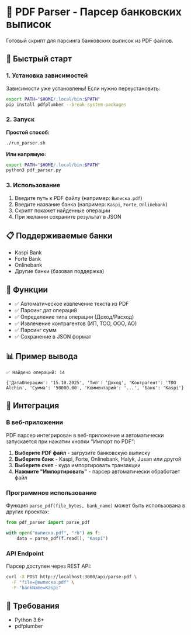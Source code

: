 # 📄 PDF Parser - Парсер банковских выписок

Готовый скрипт для парсинга банковских выписок из PDF файлов.

## 🚀 Быстрый старт

### 1. Установка зависимостей

Зависимости уже установлены! Если нужно переустановить:

```bash
export PATH="$HOME/.local/bin:$PATH"
pip install pdfplumber --break-system-packages
```

### 2. Запуск

**Простой способ:**
```bash
./run_parser.sh
```

**Или напрямую:**
```bash
export PATH="$HOME/.local/bin:$PATH"
python3 pdf_parser.py
```

### 3. Использование

1. Введите путь к PDF файлу (например: `Выписка.pdf`)
2. Введите название банка (например: `Kaspi`, `Forte`, `Onlinebank`)
3. Скрипт покажет найденные операции
4. При желании сохраните результат в JSON

## 📋 Поддерживаемые банки

- Kaspi Bank
- Forte Bank  
- Onlinebank
- Другие банки (базовая поддержка)

## 🔧 Функции

- ✅ Автоматическое извлечение текста из PDF
- ✅ Парсинг дат операций
- ✅ Определение типа операции (Доход/Расход)
- ✅ Извлечение контрагентов (ИП, ТОО, ООО, АО)
- ✅ Парсинг сумм
- ✅ Сохранение в JSON формат

## 📊 Пример вывода

```
✅ Найдено операций: 14

{'ДатаОперации': '15.10.2025', 'Тип': 'Доход', 'Контрагент': 'ТОО Alchin', 'Сумма': '50000.00', 'Комментарий': '...', 'Банк': 'Kaspi'}
```

## 🔗 Интеграция

### В веб-приложении

PDF парсер интегрирован в веб-приложение и автоматически запускается при нажатии кнопки "Импорт по PDF":

1. **Выберите PDF файл** - загрузите банковскую выписку
2. **Выберите банк** - Kaspi, Forte, Onlinebank, Halyk, Jusan или другой
3. **Выберите счет** - куда импортировать транзакции
4. **Нажмите "Импортировать"** - парсер автоматически обработает файл

### Программное использование

Функция `parse_pdf(file_bytes, bank_name)` может быть использована в других проектах:

```python
from pdf_parser import parse_pdf

with open("выписка.pdf", "rb") as f:
    data = parse_pdf(f.read(), "Kaspi")
```

### API Endpoint

Парсер доступен через REST API:

```bash
curl -X POST http://localhost:3000/api/parse-pdf \
  -F "file=@выписка.pdf" \
  -F "bankName=Kaspi"
```

## 📝 Требования

- Python 3.6+
- pdfplumber
